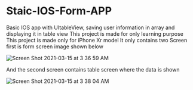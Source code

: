 # Staic-IOS-Form-APP
Basic IOS app with UItableView, saving user information in array and displaying it in table view
This project is made for only learning purpose 
This project is made only for iPhone Xr model
It only contains two Screen  first is form screen image shown below


![Screen Shot 2021-03-15 at 3 36 59 AM](https://user-images.githubusercontent.com/70843137/111086018-2af48080-8540-11eb-9526-0af608033b3c.png)


And the second screen contains table screen where the data is shown


![Screen Shot 2021-03-15 at 3 38 04 AM](https://user-images.githubusercontent.com/70843137/111086072-67c07780-8540-11eb-8bcf-02806cfd4903.png)


